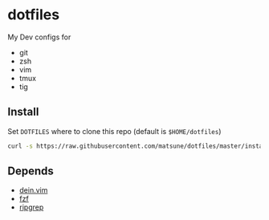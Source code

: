# dotfiles

My Dev configs for

- git
- zsh
- vim
- tmux
- tig

## Install

Set `DOTFILES` where to clone this repo (default is `$HOME/dotfiles`)

```sh
curl -s https://raw.githubusercontent.com/matsune/dotfiles/master/install.sh | DOTFILES=~/dotfiles sh
```

## Depends

- [dein.vim](https://github.com/Shougo/dein.vim)
- [fzf](https://github.com/junegunn/fzf)
- [ripgrep](https://github.com/BurntSushi/ripgrep)
